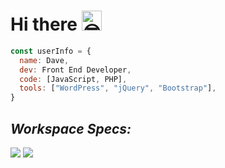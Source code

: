 # Hi there <picture><source srcset="https://fonts.gstatic.com/s/e/notoemoji/latest/1f60e/512.webp" type="image/webp"><img src="https://fonts.gstatic.com/s/e/notoemoji/latest/1f60e/512.gif" alt="😎" width="32" height="32"></picture> 

```javascript
const userInfo = {
  name: Dave,
  dev: Front End Developer,
  code: [JavaScript, PHP],
  tools: ["WordPress", "jQuery", "Bootstrap"],
}
```

<!--- ## <em>I'm currently Learning:</em>
<p>👩🏾‍💻 Skills</p>
<p><img src="https://img.shields.io/badge/HTML5-E34F26?style=Flat-square&logo=html5&logoColor=white" /> <img src="https://img.shields.io/badge/CSS3-1572B6?style=Flat-square&logo=css3&logoColor=white" /> <img src="https://img.shields.io/badge/JavaScript-F7DF1E?style=Flat-square&logo=JavaScript&logoColor=white" /> <img src="https://img.shields.io/badge/Tailwind_CSS-38B2AC?style=Flat-square&logo=tailwind-css&logoColor=white" /> <img src="https://img.shields.io/badge/npm-CB3837?style=Flat-square&logo=npm&logoColor=white" /> <img src="https://img.shields.io/badge/Node.js-43853D?style=Flat-square&logo=node.js&logoColor=white" /> <img src="https://img.shields.io/badge/typescript-%23007ACC.svg?style=Flat-square&logo=typescript&logoColor=white" />
</p>
<p>⚙️ Software</p>
<p><img src="https://img.shields.io/badge/Adobe%20Photoshop-31A8FF?style=Flat-square&logo=Adobe%20Photoshop&logoColor=black"/> <img src="https://img.shields.io/badge/Canva-%2300C4CC.svg?&style=Flat-square&logo=Canva&logoColor=white" /> <img src="https://img.shields.io/badge/Figma-F24E1E?style=Flat-square&logo=figma&logoColor=white" /></p>

<p>💻Terminal</p>
<p><img src="https://img.shields.io/badge/GIT-E44C30?style=Flat-square&logo=git&logoColor=white" /> <img src="https://img.shields.io/badge/powershell-5391FE?style=Flat-square&logo=powershell&logoColor=white" /> <img src="https://img.shields.io/badge/windows%20terminal-4D4D4D?style=Flat-square&logo=windows%20terminal&logoColor=white"> </p>

<p>🌐 Web Browsers</p>
<p><img src="https://img.shields.io/badge/Brave-FB542B?style=Flat-square&logo=Brave&logoColor=white" /> <img src="https://img.shields.io/badge/Firefox_Browser-FF7139?style=Flat-square&logo=Firefox-Browser&logoColor=white" /> <img src="https://img.shields.io/badge/Google_chrome-4285F4?style=Flat-square&logo=Google-chrome&logoColor=white" /></p>

<p>✍🏻 IDE</p>
<p><img src="https://img.shields.io/badge/Visual_Studio-5C2D91?style=Flat-square&logo=visual%20studio&logoColor=white" /></p>

## <em>Sources of my Knowledge:</em>

- <img src="https://img.shields.io/badge/Codecademy-FFF0E5?style=Flat-square&logo=codecademy&logoColor=303347" />
- <img src="https://img.shields.io/badge/freecodecamp-27273D?style=Flat-square&logo=freecodecamp&logoColor=white" />
- <img src="https://img.shields.io/badge/Udemy-A100FF?style=Flat-square&logo=Udemy&logoColor=white" />
- <img src="https://img.shields.io/badge/MDN_Web_Docs-black?style=Flat-square&logo=mdnwebdocs&logoColor=white" />
-->
## <em>Workspace Specs:</em>
<img src="https://img.shields.io/badge/NVIDIA-RTX4070Super-76B900?style=Flat-square&logo=nvidia&logoColor=white" /> <img src="https://img.shields.io/badge/Windows-Desktop-0078D6?style=Flat-square&logo=windows&logoColor=white" />



<!--- ![deyctech's GitHub stats](https://github-readme-stats.vercel.app/api?username=deyvtech&theme=midnight-purple&show_icons=true&count_private=true) 

 ![deyctech's GitHub stats](https://github-readme-stats.vercel.app/api/top-langs?username=deyvtech&show_icons=true&locale=en&layout=compact) -->

